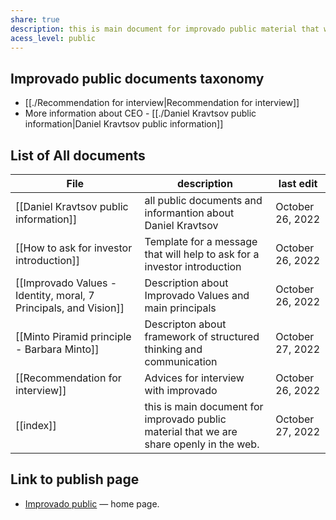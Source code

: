 ```yaml
---
share: true
description: this is main document for improvado public material that we are share openly in the web. 
acess_level: public
---
```


## Improvado public documents taxonomy 
- [[./Recommendation for interview|Recommendation for interview]]
- More information about CEO - [[./Daniel Kravtsov public information|Daniel Kravtsov public information]]


## List of All documents 

| File                                                                                                                                    | description                                                                              | last edit        |
| --------------------------------------------------------------------------------------------------------------------------------------- | ---------------------------------------------------------------------------------------- | ---------------- |
| [[Daniel Kravtsov public information]]                                                     | all public documents and informantion about Daniel Kravtsov                              | October 26, 2022 |
| [[How to ask for investor introduction]]                                                 | Template for a message that will help to ask for a investor introduction                 | October 26, 2022 |
| [[Improvado Values - Identity, moral, 7 Principals, and Vision]] | Description about Improvado Values and main principals                                   | October 26, 2022 |
| [[Minto Piramid principle - Barbara Minto]]                                           | Descripton about framework of structured thinking and communication                      | October 27, 2022 |
| [[Recommendation for interview]]                                                                 | Advices for interview with improvado                                                     | October 26, 2022 |
| [[index]]                                                                                                               | this is main document for improvado public material that we are share openly in the web. | October 27, 2022 |


## Link to publish page 
- [Improvado public](https://improvado-public.netlify.app) — home page.
